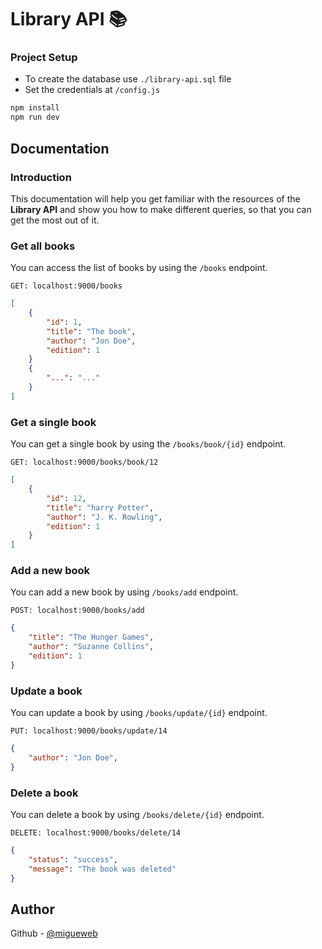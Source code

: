 # Library API 📚

### Project Setup
- To create the database use `./library-api.sql` file
- Set the credentials at `/config.js`

```javascript
npm install
npm run dev
```
## Documentation

### Introduction
This documentation will help you get familiar with the resources of the  **Library API** and show you how to make different queries, so that you can get the most out of it.

### Get all books
You can access the list of books by using the `/books` endpoint. 

`GET: localhost:9000/books`
```json
[
    {
        "id": 1,
        "title": "The book",
        "author": "Jon Doe",
        "edition": 1
    }
    {
        "...": "..."
    }
]
```

### Get a single book
You can get a single book by using the `/books/book/{id}` endpoint.

`GET: localhost:9000/books/book/12`
```json
[
    {
        "id": 12,
        "title": "harry Potter",
        "author": "J. K. Rowling",
        "edition": 1
    }
]
```

### Add a new book
You can add a new book by using `/books/add` endpoint. 

`POST: localhost:9000/books/add`
```json
{
    "title": "The Hunger Games",
    "author": "Suzanne Collins",
    "edition": 1
}
```

### Update a book
You can update a book by using `/books/update/{id}` endpoint. 

`PUT: localhost:9000/books/update/14`
```json
{
    "author": "Jon Doe",
}
```
### Delete a book
You can delete a book by using `/books/delete/{id}` endpoint. 

`DELETE: localhost:9000/books/delete/14`
```json
{
	"status": "success",
	"message": "The book was deleted"
}
```

## Author
Github - [@migueweb](https://github.com/migueweb)

